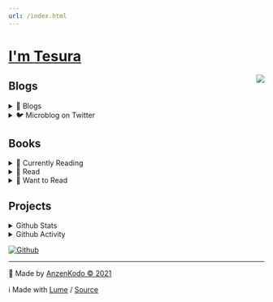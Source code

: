 ```yaml
---
url: /index.html
---
```

# [I'm **Tesura**](https://github.com/AnzenKodo/AnzenKodo)

[<img src="https://doodleipsum.com/302/outline" align="right" />](https://github.com/AnzenKodo/AnzenKodo)

## Blogs

<details>
  <summary>📝 Blogs</summary>
  
  <!-- BLOG:START -->
  - [This is my first post](https://ionote.vercel.app/This-is-my-first-post.html)
  - [This is something](https://ionote.vercel.app/This-is-something.html)
  <!-- BLOG:END -->
  [See More](https://ionote.vercel.app) or Subsribe to [![RSS](https://img.shields.io/badge/-RSS-f99b39?style=for-the-badge&logo=rss&color=f99b39&logoColor=fff)](https://ionote.vercel.app/feed.xml)
  
</details>

<details>
  <summary>🐦 Microblog on Twitter</summary>
  
  [![github-readme-twitter](https://github-readme-twitter.gazf.vercel.app/api?id=Anzenkodo)](https://twitter.com/AnzenKodo)

  [![Twitter](https://img.shields.io/badge/-@Anzenkodo-2C3E50?style=for-the-badge&logo=twitter&color=1da1f2&logoColor=fff)](https://twitter.com/AnzenKodo)
  
</details>


## Books

<details>
  <summary>📖 Currently Reading</summary>
  
  <!-- GOODREADS_READING:START -->
- [Guns, Germs, and Steel: The Fates of Human Societies](https://www.goodreads.com/review/show/4264472547?utm_medium=api&utm_source=rss)
<!-- GOODREADS_READING:END -->
  
</details>

<details>
  <summary>📕 Read</summary>
  
  <!-- GOODREADS_READ:START -->
- [The Psychology of Money](https://www.goodreads.com/review/show/4495177279?utm_medium=api&utm_source=rss)
- [A Thousand Brains: A New Theory of Intelligence](https://www.goodreads.com/review/show/4495154266?utm_medium=api&utm_source=rss)
- [How to Live: 27 conflicting answers and one weird conclusion](https://www.goodreads.com/review/show/4267203579?utm_medium=api&utm_source=rss)
- [Immune: a Journey into the Mysterious System that Keeps You Alive](https://www.goodreads.com/review/show/4267202833?utm_medium=api&utm_source=rss)
- [Beyond Order: 12 More Rules For Life](https://www.goodreads.com/review/show/4264473077?utm_medium=api&utm_source=rss)
- [Together is Better: A Little Book of Inspiration](https://www.goodreads.com/review/show/4284265375?utm_medium=api&utm_source=rss)
- [In Order to Live: A North Korean Girl&#39;s Journey to Freedom](https://www.goodreads.com/review/show/4296045027?utm_medium=api&utm_source=rss)
- [The Almanack of Naval Ravikant: A Guide to Wealth and Happiness](https://www.goodreads.com/review/show/4267195111?utm_medium=api&utm_source=rss)
- [The Pragmatic Programmer: Your Journey to Mastery](https://www.goodreads.com/review/show/4267206382?utm_medium=api&utm_source=rss)
- [JavaScript Everywhere: Building Cross-Platform Applications with Graphql, React, React Native, and Electron](https://www.goodreads.com/review/show/4268755800?utm_medium=api&utm_source=rss)
<!-- GOODREADS_READ:END -->
  [See More](https://www.goodreads.com/review/list/141100671-tesura?ref=nav_mybooks&shelf=read)
</details>

<details>
  <summary>📗 Want to Read</summary>
  
  <!-- GOODREADS_LATER:START -->
- [Behave: The Biology of Humans at Our Best and Worst](https://www.goodreads.com/review/show/4525055942?utm_medium=api&utm_source=rss)
- [Blueprint: The Evolutionary Origins of a Good Society](https://www.goodreads.com/review/show/4525055224?utm_medium=api&utm_source=rss)
- [Upheaval: Turning Points for Nations in Crisis](https://www.goodreads.com/review/show/4495185602?utm_medium=api&utm_source=rss)
- [Collapse: How Societies Choose to Fail or Succeed](https://www.goodreads.com/review/show/4495185536?utm_medium=api&utm_source=rss)
- [Stalin: The Court of the Red Tsar](https://www.goodreads.com/review/show/4418288882?utm_medium=api&utm_source=rss)
- [Rationality: What It Is, Why It Seems Scarce, Why It Matters](https://www.goodreads.com/review/show/4414733659?utm_medium=api&utm_source=rss)
- [Will](https://www.goodreads.com/review/show/4414728022?utm_medium=api&utm_source=rss)
- [Ten Global Trends That Every Smart Person Needs to Know: And Many Other Trends You Will Find Interesting](https://www.goodreads.com/review/show/4277878892?utm_medium=api&utm_source=rss)
- [Company of One: Why Staying Small Is the Next Big Thing for Business](https://www.goodreads.com/review/show/4305300184?utm_medium=api&utm_source=rss)
- [When Breath Becomes Air](https://www.goodreads.com/review/show/4300415807?utm_medium=api&utm_source=rss)
<!-- GOODREADS_LATER:END -->
  [See More](https://www.goodreads.com/review/list/141100671-tesura?ref=nav_mybooks&shelf=to-read)
  
</details>

## Projects

<details>
  <summary>Github Stats</summary>
  
  <img src="https://github-readme-stats.vercel.app/api/top-langs/?username=AnzenKodo&bg_color=00000000&hide_border=true&text_color=ECF0F1&title_color=2980B9&langs_count=10" align="left">
    
  ![Github Stats](https://github-readme-stats.vercel.app/api?username=AnzenKodo&show_icons=true&bg_color=00000000&hide_border=true&text_color=ECF0F1&title_color=2980B9&include_all_commits=true&count_private=true)
  ![GitHub Streak](https://github-readme-streak-stats.herokuapp.com?user=AnzenKodo&hide_border=true&date_format=j%20M%5B%20Y%5D&background=00000000&ring=DD2727&stroke=DD2727&fire=DD2727&currStreakNum=DD2727&sideNums=DD2727&currStreakLabel=DD2727&sideLabels=DD2727&dates=DD2727)
  ![trophy](https://github-profile-trophy.vercel.app/?username=AnzenKodo&no-bg=true&no-frame=true&theme=onestar&column=10)
  ![Ashutosh's github activity graph](https://activity-graph.herokuapp.com/graph?username=AnzenKodo&theme=dracula)

</details>

<details>
  <summary>Github Activity</summary>
  
  <!--START_SECTION:activity-->
1. ❗️ Closed issue [#2](https://github.com/ije/land/issues/2) in [ije/land](https://github.com/ije/land)
2. 🗣 Commented on [#2](https://github.com/ije/land/issues/2) in [ije/land](https://github.com/ije/land)
3. 🗣 Commented on [#2](https://github.com/ije/land/issues/2) in [ije/land](https://github.com/ije/land)
4. ❗️ Opened issue [#2](https://github.com/ije/land/issues/2) in [ije/land](https://github.com/ije/land)
  <!--END_SECTION:activity-->
  [See More](https://github.com/AnzenKodo)
</details>

[![Github](https://img.shields.io/badge/-Projects-2C3E50?style=for-the-badge&logo=github&color=161b22&logoColor=fff)](https://twitter.com/AnzenKodo)

---

🔨 Made by [AnzenKodo ©️ 2021](/LICENSE)

ℹ️ Made with [Lume](https://lumeland.github.io/) /
[Source](https://github.com/AnzenKodo/AnzenKodo)
